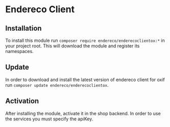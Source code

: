 # Endereco Client

## Installation

To install this module run `composer require endereco/enderecoclientox:*` in your project root. This will download the module and register its namespaces.

## Update

In order to download and install the latest version of endereco client for oxif run `composer update endereco/enderecoclientox`.

## Activation

After installing the module, activate it in the shop backend. In order to use the services you must specify the apiKey.
